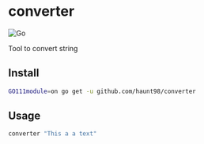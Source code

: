 # converter

![Go](https://github.com/haunt98/converter/workflows/Go/badge.svg?branch=master)

Tool to convert string

## Install

```sh
GO111module=on go get -u github.com/haunt98/converter
```

## Usage

```sh
converter "This a a text"
```
